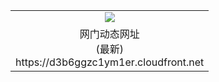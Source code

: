 ﻿<table>
  <tr></tr>
  <tr><td colspan=2 align=center><img src="https://d3b6ggzc1ym1er.cloudfront.net/Up/oGate.jpg" /></td></tr>
  <tr><td colspan=2 align=center>网门动态网址<br/>(最新)
<br>https://d3b6ggzc1ym1er.cloudfront.net
<br/>
    </td>
  </tr>
</table>
